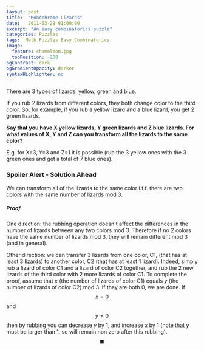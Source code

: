 ```yaml
---
layout: post
title:  "Monochrome Lizards"
date:   2011-03-29 01:00:00
excerpt: "An easy combinatorics puzzle"
categories: Puzzles
tags:  Math Puzzles Easy Combinatorics
image:
  feature: chameleon.jpg
  topPosition: -200
bgContrast: dark
bgGradientOpacity: darker
syntaxHighlighter: no
---
```

There are 3 types of lizards: yellow, green and blue.

If you rub 2 lizards from different colors, they both change color to the third color. So, for example, if you rub a yellow lizard and a blue lizard, you get 2 green lizards.

**Say that you have X yellow lizards, Y green lizards and Z blue lizards. For what values of X, Y and Z can you transform all the lizards to the same color?**

E.g. for X=3, Y=3 and Z=1 it is possible (rub the 3 yellow ones with the 3 green ones and get a total of 7 blue ones).

### Spoiler Alert - Solution Ahead

We can transform all of the lizards to the same color i.f.f. there are two colors with the same number of lizards mod 3.

##### Proof
One direction: the rubbing operation doesn't affect the differences in the number of lizards between any two colors mod 3. Therefore if no 2 colors have the same number of lizards mod 3, they will remain different mod 3 (and in general).

Other direction: we can transfer 3 lizards from one color, C1, (that has at least 3 lizards) to another color, C2 (that has at least 1 lizard). Indeed, simply rub a lizard of color C1 and a lizard of color C2 together, and rub the 2 new lizards of the third color with 2 more lizards of color C1. To complete the proof, assume that *x* (the number of lizards of color C1) equals *y* (the number of lizards of color C2) mod 3. If they are both 0, we are done. If $$x = 0$$ and $$y \neq 0$$ then by rubbing you can decrease *y* by 1, and increase *x* by 1 (note that *y* must be larger than 1, so will remain non zero after this rubbing). $$\blacksquare$$
